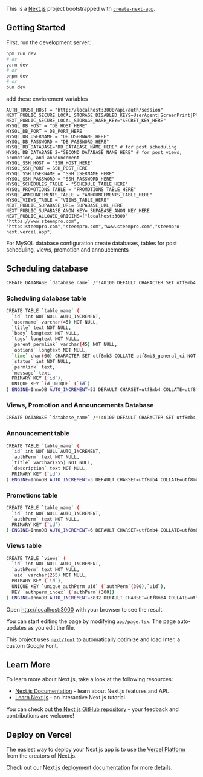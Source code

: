 This is a [Next.js](https://nextjs.org/) project bootstrapped with [`create-next-app`](https://github.com/vercel/next.js/tree/canary/packages/create-next-app).

## Getting Started

First, run the development server:

```bash
npm run dev
# or
yarn dev
# or
pnpm dev
# or
bun dev
```

add these enviorement variables

```AUTH_SECRET="SECRET_KEY_HERE"
AUTH_TRUST_HOST = "http://localhost:3000/api/auth/session"
NEXT_PUBLIC_SECURE_LOCAL_STORAGE_DISABLED_KEYS=UserAgent|ScreenPrint|Plugins|Fonts|LocalStorage|SessionStorage|TimeZone|Language|SystemLanguage|Cookie|Canvas|Hostname
NEXT_PUBLIC_SECURE_LOCAL_STORAGE_HASH_KEY="SECRET_KEY_HERE"
MYSQL_DB_HOST = "DB_HOST_HERE"
MYSQL_DB_PORT = DB_PORT_HERE
MYSQL_DB_USERNAME = "DB_USERNAME_HERE"
MYSQL_DB_PASSWORD = "DB_PASSWORD_HERE"
MYSQL_DB_DATABASE="DB_DATABASE_NAME_HERE" # for post scheduling
MYSQL_DB_DATABASE_2="SECOND_DATABASE_NAME_HERE" # for post views, promotion, and announcement
MYSQL_SSH_HOST = "SSH_HOST_HERE"
MYSQL_SSH_PORT = SSH_POST_HERE
MYSQL_SSH_USERNAME = "SSH_USERNAME_HERE"
MYSQL_SSH_PASSWORD = "SSH_PASSWORD_HERE"
MYSQL_SCHEDULES_TABLE = "SCHEDULE_TABLE_HERE"
MYSQL_PROMOTIONS_TABLE = "PROMOTIONS_TABLE_HERE"
MYSQL_ANNOUNCEMENTS_TABLE = "ANNOUNCEMENTS_TABLE_HERE"
MYSQL_VIEWS_TABLE = "VIEWS_TABLE_HERE"
NEXT_PUBLIC_SUPABASE_URL= SUPABASE_URL_HERE
NEXT_PUBLIC_SUPABASE_ANON_KEY= SUPABASE_ANON_KEY_HERE
NEXT_PUBLIC_ALLOWED_ORIGINS=["localhost:3000" "https://www.steempro.com", "https:steempro.com","steempro.com","www.steempro.com","steempro-next.vercel.app"]

```

For MySQL database configuration create databases, tables for post scheduling, views, promotion and annoucements

## Scheduling database

```bash
CREATE DATABASE `database_name` /*!40100 DEFAULT CHARACTER SET utf8mb4 COLLATE utf8mb4_unicode_ci */ /*!80016 DEFAULT ENCRYPTION='N' */;
```

### Scheduling database table

```bash
CREATE TABLE `table_name` (
  `id` int NOT NULL AUTO_INCREMENT,
  `username` varchar(45) NOT NULL,
  `title` text NOT NULL,
  `body` longtext NOT NULL,
  `tags` longtext NOT NULL,
  `parent_permlink` varchar(45) NOT NULL,
  `options` longtext NOT NULL,
  `time` char(60) CHARACTER SET utf8mb3 COLLATE utf8mb3_general_ci NOT NULL,
  `status` int NOT NULL,
  `permlink` text,
  `message` text,
  PRIMARY KEY (`id`),
  UNIQUE KEY `id_UNIQUE` (`id`)
) ENGINE=InnoDB AUTO_INCREMENT=53 DEFAULT CHARSET=utf8mb4 COLLATE=utf8mb4_0900_ai_ci;

```

### Views, Promotion and Announcements Database

```bash
CREATE DATABASE `database_name` /*!40100 DEFAULT CHARACTER SET utf8mb4 COLLATE utf8mb4_0900_ai_ci */ /*!80016 DEFAULT ENCRYPTION='N' */;
```

### Announcement table

```bash
CREATE TABLE `table_name` (
  `id` int NOT NULL AUTO_INCREMENT,
  `authPerm` text NOT NULL,
  `title` varchar(255) NOT NULL,
  `description` text NOT NULL,
  PRIMARY KEY (`id`)
) ENGINE=InnoDB AUTO_INCREMENT=3 DEFAULT CHARSET=utf8mb4 COLLATE=utf8mb4_0900_ai_ci;
```

### Promotions table

```bash
CREATE TABLE `table_name` (
  `id` int NOT NULL AUTO_INCREMENT,
  `authPerm` text NOT NULL,
  PRIMARY KEY (`id`)
) ENGINE=InnoDB AUTO_INCREMENT=6 DEFAULT CHARSET=utf8mb4 COLLATE=utf8mb4_0900_ai_ci;

```

### Views table

```bash
CREATE TABLE `views` (
  `id` int NOT NULL AUTO_INCREMENT,
  `authPerm` text NOT NULL,
  `uid` varchar(255) NOT NULL,
  PRIMARY KEY (`id`),
  UNIQUE KEY `unique_authPerm_uid` (`authPerm`(300),`uid`),
  KEY `authperm_index` (`authPerm`(300))
) ENGINE=InnoDB AUTO_INCREMENT=3832 DEFAULT CHARSET=utf8mb4 COLLATE=utf8mb4_0900_ai_ci;
```

Open [http://localhost:3000](http://localhost:3000) with your browser to see the result.

You can start editing the page by modifying `app/page.tsx`. The page auto-updates as you edit the file.

This project uses [`next/font`](https://nextjs.org/docs/basic-features/font-optimization) to automatically optimize and load Inter, a custom Google Font.

## Learn More

To learn more about Next.js, take a look at the following resources:

- [Next.js Documentation](https://nextjs.org/docs) - learn about Next.js features and API.
- [Learn Next.js](https://nextjs.org/learn) - an interactive Next.js tutorial.

You can check out [the Next.js GitHub repository](https://github.com/vercel/next.js/) - your feedback and contributions are welcome!

## Deploy on Vercel

The easiest way to deploy your Next.js app is to use the [Vercel Platform](https://vercel.com/new?utm_medium=default-template&filter=next.js&utm_source=create-next-app&utm_campaign=create-next-app-readme) from the creators of Next.js.

Check out our [Next.js deployment documentation](https://nextjs.org/docs/deployment) for more details.
